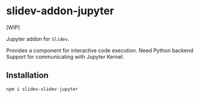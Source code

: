 # slidev-addon-jupyter

[WIP]

Jupyter addon for `Slidev`.  

Provides a component for interactive code execution. Need Python backend Support for communicating with Jupyter Kernel.

## Installation

```bash
npm i slidev-slidev-jupyter
```

